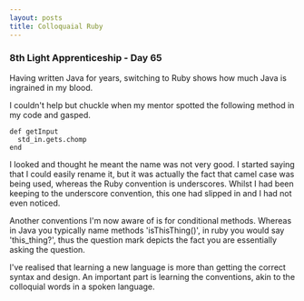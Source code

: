 ```yaml
---
layout: posts
title: Colloquaial Ruby
---
```

### 8th Light Apprenticeship - Day 65

Having written Java for years, switching to Ruby shows how much Java is ingrained in my blood.
 
<!--break-->

I couldn't help but chuckle when my mentor spotted the following method in my code and gasped.

    def getInput
      std_in.gets.chomp
    end
   
I looked and thought he meant the name was not very good. I started saying that I could easily rename it, but it was actually the fact that camel case was being used, whereas the Ruby convention is underscores. Whilst I had been keeping to the underscore convention, this one had slipped in and I had not even noticed.

Another conventions I'm now aware of is for conditional methods. Whereas in Java you typically name methods 'isThisThing()', in ruby you would say 'this_thing?', thus the question mark depicts the fact you are essentially asking the question.

I've realised that learning a new language is more than getting the correct syntax and design. An important part is learning the conventions, akin to the colloquial words in a spoken language.